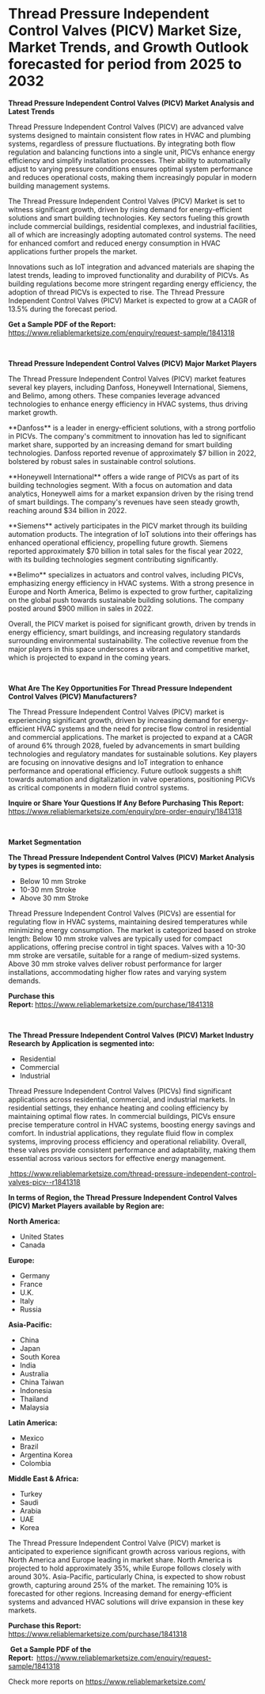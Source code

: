 <p><h1>Thread Pressure Independent Control Valves (PICV) Market Size, Market Trends, and Growth Outlook forecasted for period from 2025 to 2032</h1></p><p><strong>Thread Pressure Independent Control Valves (PICV) Market Analysis and Latest Trends</strong></p>
<p><p>Thread Pressure Independent Control Valves (PICV) are advanced valve systems designed to maintain consistent flow rates in HVAC and plumbing systems, regardless of pressure fluctuations. By integrating both flow regulation and balancing functions into a single unit, PICVs enhance energy efficiency and simplify installation processes. Their ability to automatically adjust to varying pressure conditions ensures optimal system performance and reduces operational costs, making them increasingly popular in modern building management systems.</p><p>The Thread Pressure Independent Control Valves (PICV) Market is set to witness significant growth, driven by rising demand for energy-efficient solutions and smart building technologies. Key sectors fueling this growth include commercial buildings, residential complexes, and industrial facilities, all of which are increasingly adopting automated control systems. The need for enhanced comfort and reduced energy consumption in HVAC applications further propels the market.</p><p>Innovations such as IoT integration and advanced materials are shaping the latest trends, leading to improved functionality and durability of PICVs. As building regulations become more stringent regarding energy efficiency, the adoption of thread PICVs is expected to rise. The Thread Pressure Independent Control Valves (PICV) Market is expected to grow at a CAGR of 13.5% during the forecast period.</p></p>
<p><strong>Get a Sample PDF of the Report:&nbsp;</strong> <a href="https://www.reliablemarketsize.com/enquiry/request-sample/1841318?utm_campaign=2516&utm_medium=2&utm_source=Github&utm_content=ia&utm_term=28022025&utm_id=thread-pressure-independent-control-valves-picv">https://www.reliablemarketsize.com/enquiry/request-sample/1841318</a></p>
<p>&nbsp;</p>
<p><strong>Thread Pressure Independent Control Valves (PICV) Major Market Players</strong></p>
<p><p>The Thread Pressure Independent Control Valves (PICV) market features several key players, including Danfoss, Honeywell International, Siemens, and Belimo, among others. These companies leverage advanced technologies to enhance energy efficiency in HVAC systems, thus driving market growth.</p><p>**Danfoss** is a leader in energy-efficient solutions, with a strong portfolio in PICVs. The company's commitment to innovation has led to significant market share, supported by an increasing demand for smart building technologies. Danfoss reported revenue of approximately $7 billion in 2022, bolstered by robust sales in sustainable control solutions.</p><p>**Honeywell International** offers a wide range of PICVs as part of its building technologies segment. With a focus on automation and data analytics, Honeywell aims for a market expansion driven by the rising trend of smart buildings. The company's revenues have seen steady growth, reaching around $34 billion in 2022.</p><p>**Siemens** actively participates in the PICV market through its building automation products. The integration of IoT solutions into their offerings has enhanced operational efficiency, propelling future growth. Siemens reported approximately $70 billion in total sales for the fiscal year 2022, with its building technologies segment contributing significantly.</p><p>**Belimo** specializes in actuators and control valves, including PICVs, emphasizing energy efficiency in HVAC systems. With a strong presence in Europe and North America, Belimo is expected to grow further, capitalizing on the global push towards sustainable building solutions. The company posted around $900 million in sales in 2022.</p><p>Overall, the PICV market is poised for significant growth, driven by trends in energy efficiency, smart buildings, and increasing regulatory standards surrounding environmental sustainability. The collective revenue from the major players in this space underscores a vibrant and competitive market, which is projected to expand in the coming years.</p></p>
<p>&nbsp;</p>
<p><strong>What Are The Key Opportunities For Thread Pressure Independent Control Valves (PICV) Manufacturers?</strong></p>
<p><p>The Thread Pressure Independent Control Valves (PICV) market is experiencing significant growth, driven by increasing demand for energy-efficient HVAC systems and the need for precise flow control in residential and commercial applications. The market is projected to expand at a CAGR of around 6% through 2028, fueled by advancements in smart building technologies and regulatory mandates for sustainable solutions. Key players are focusing on innovative designs and IoT integration to enhance performance and operational efficiency. Future outlook suggests a shift towards automation and digitalization in valve operations, positioning PICVs as critical components in modern fluid control systems.</p></p>
<p><strong>Inquire or Share Your Questions If Any Before Purchasing This Report:</strong> <a href="https://www.reliablemarketsize.com/enquiry/pre-order-enquiry/1841318?utm_campaign=2516&utm_medium=2&utm_source=Github&utm_content=ia&utm_term=28022025&utm_id=thread-pressure-independent-control-valves-picv">https://www.reliablemarketsize.com/enquiry/pre-order-enquiry/1841318</a></p>
<p>&nbsp;</p>
<p><strong>Market Segmentation</strong></p>
<p><strong>The Thread Pressure Independent Control Valves (PICV) Market Analysis by types is segmented into:</strong></p>
<p><ul><li>Below 10 mm Stroke</li><li>10-30 mm Stroke</li><li>Above 30 mm Stroke</li></ul></p>
<p><p>Thread Pressure Independent Control Valves (PICVs) are essential for regulating flow in HVAC systems, maintaining desired temperatures while minimizing energy consumption. The market is categorized based on stroke length: Below 10 mm stroke valves are typically used for compact applications, offering precise control in tight spaces. Valves with a 10-30 mm stroke are versatile, suitable for a range of medium-sized systems. Above 30 mm stroke valves deliver robust performance for larger installations, accommodating higher flow rates and varying system demands.</p></p>
<p><strong>Purchase this Report:&nbsp;</strong><a href="https://www.reliablemarketsize.com/purchase/1841318?utm_campaign=2516&utm_medium=2&utm_source=Github&utm_content=ia&utm_term=28022025&utm_id=thread-pressure-independent-control-valves-picv">https://www.reliablemarketsize.com/purchase/1841318</a></p>
<p>&nbsp;</p>
<p><strong>The Thread Pressure Independent Control Valves (PICV) Market Industry Research by Application is segmented into:</strong></p>
<p><ul><li>Residential</li><li>Commercial</li><li>Industrial</li></ul></p>
<p><p>Thread Pressure Independent Control Valves (PICVs) find significant applications across residential, commercial, and industrial markets. In residential settings, they enhance heating and cooling efficiency by maintaining optimal flow rates. In commercial buildings, PICVs ensure precise temperature control in HVAC systems, boosting energy savings and comfort. In industrial applications, they regulate fluid flow in complex systems, improving process efficiency and operational reliability. Overall, these valves provide consistent performance and adaptability, making them essential across various sectors for effective energy management.</p></p>
<p><a href="https://www.reliablemarketsize.com/thread-pressure-independent-control-valves-picv--r1841318?utm_campaign=2516&utm_medium=2&utm_source=Github&utm_content=ia&utm_term=28022025&utm_id=thread-pressure-independent-control-valves-picv">&nbsp;https://www.reliablemarketsize.com/thread-pressure-independent-control-valves-picv--r1841318</a></p>
<p><strong>In terms of Region, the Thread Pressure Independent Control Valves (PICV) Market Players available by Region are:</strong></p>
<p>
    <p> <strong> North America: </strong>
        <ul>
            <li>United States</li>
            <li>Canada</li>
        </ul>
        </p> 
    <p> <strong> Europe: </strong>
        <ul>
            <li>Germany</li>
            <li>France</li>
            <li>U.K.</li>
            <li>Italy</li>
            <li>Russia</li>
        </ul>
        </p> 
    <p> <strong> Asia-Pacific: </strong>
        <ul>
            <li>China</li>
            <li>Japan</li>
            <li>South Korea</li>
            <li>India</li>
            <li>Australia</li>
            <li>China Taiwan</li>
            <li>Indonesia</li>
            <li>Thailand</li>
            <li>Malaysia</li>
        </ul>
        </p> 
    <p> <strong> Latin America: </strong>
        <ul>
            <li>Mexico</li>
            <li>Brazil</li>
            <li>Argentina Korea</li>
            <li>Colombia</li>
        </ul>
        </p> 
    <p> <strong> Middle East & Africa: </strong>
        <ul>
            <li>Turkey</li>
            <li>Saudi</li>
            <li>Arabia</li>
            <li>UAE</li>
            <li>Korea</li>
        </ul>
    </p>
    </p>
<p><p>The Thread Pressure Independent Control Valve (PICV) market is anticipated to experience significant growth across various regions, with North America and Europe leading in market share. North America is projected to hold approximately 35%, while Europe follows closely with around 30%. Asia-Pacific, particularly China, is expected to show robust growth, capturing around 25% of the market. The remaining 10% is forecasted for other regions. Increasing demand for energy-efficient systems and advanced HVAC solutions will drive expansion in these key markets.</p></p>
<p><strong>Purchase this Report: </strong><a href="https://www.reliablemarketsize.com/purchase/1841318?utm_campaign=2516&utm_medium=2&utm_source=Github&utm_content=ia&utm_term=28022025&utm_id=thread-pressure-independent-control-valves-picv">https://www.reliablemarketsize.com/purchase/1841318</a></p>
<p>&nbsp;<strong>Get a Sample PDF of the Report:&nbsp;&nbsp;</strong><a href="https://www.reliablemarketsize.com/enquiry/request-sample/1841318?utm_campaign=2516&utm_medium=2&utm_source=Github&utm_content=ia&utm_term=28022025&utm_id=thread-pressure-independent-control-valves-picv">https://www.reliablemarketsize.com/enquiry/request-sample/1841318</a></p>
<p><strong></strong></p>
<p>Check more reports on <a href="https://www.reliablemarketsize.com/?utm_campaign=2516&utm_medium=2&utm_source=Github&utm_content=ia&utm_term=28022025&utm_id=thread-pressure-independent-control-valves-picv">https://www.reliablemarketsize.com/</a></p>